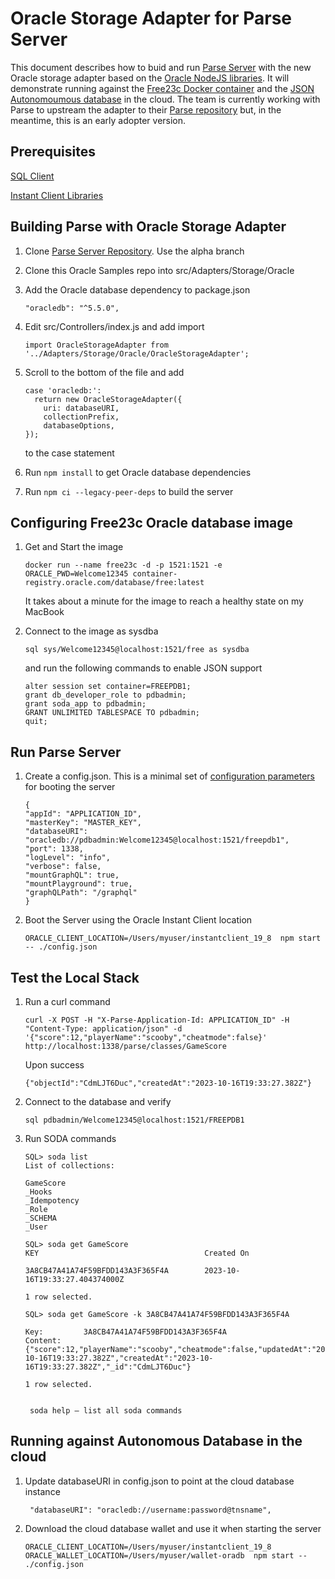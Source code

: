 # Oracle Storage Adapter for Parse Server

This document describes how to buid and run [Parse Server](https://parseplatform.org/) with the new Oracle storage adapter based on the [Oracle NodeJS libraries](https://node-oracledb.readthedocs.io/en/latest). It will demonstrate running against the [Free23c Docker container](https://www.oracle.com/database/free) and the [JSON Autonomoumous database](https://www.oracle.com/autonomous-database/autonomous-json-database/) in the cloud. The team is currently working with Parse to upstream the adapter to their [Parse repository](https://github.com/parse-community/parse-server) but, in the meantime, this is an early adopter version.

## Prerequisites

[SQL Client](https://www.oracle.com/database/sqldeveloper/technologies/sqlcl/download/)

[Instant Client Libraries](https://www.oracle.com/cis/database/technologies/instant-client/downloads.html)

## Building Parse with Oracle Storage Adapter
1. Clone [Parse Server Repository](https://github.com/parse-community/parse-server). Use the alpha branch
2. Clone this Oracle Samples repo into src/Adapters/Storage/Oracle
3. Add the Oracle database dependency to package.json

    ```"oracledb": "^5.5.0",```
4. Edit src/Controllers/index.js and add import

   ```import OracleStorageAdapter from '../Adapters/Storage/Oracle/OracleStorageAdapter';```
5. Scroll to the bottom of the file and add
    ```
    case 'oracledb:':
      return new OracleStorageAdapter({
        uri: databaseURI,
        collectionPrefix,
        databaseOptions,
    });
    ```
    to the case statement
6. Run ```npm install``` to get Oracle database dependencies
7. Run ```npm ci --legacy-peer-deps``` to build the server

## Configuring Free23c Oracle database image
1. Get and Start the image

    ```docker run --name free23c -d -p 1521:1521 -e ORACLE_PWD=Welcome12345 container-registry.oracle.com/database/free:latest```

   It takes about a minute for the image to reach a healthy state on my MacBook

2. Connect to the image as sysdba

    ```sql sys/Welcome12345@localhost:1521/free as sysdba```

   and run the following commands to enable JSON support

    ```
    alter session set container=FREEPDB1;
    grant db_developer_role to pdbadmin;
    grant soda_app to pdbadmin;
    GRANT UNLIMITED TABLESPACE TO pdbadmin;
    quit;
    ```

## Run Parse Server
1. Create a config.json.  This is a minimal set of [configuration parameters](https://parseplatform.org/parse-server/api/master/ParseServerOptions.html) for booting the server
    ```
    {
    "appId": "APPLICATION_ID",
    "masterKey": "MASTER_KEY",
    "databaseURI": "oracledb://pdbadmin:Welcome12345@localhost:1521/freepdb1",
    "port": 1338,
    "logLevel": "info",
    "verbose": false,
    "mountGraphQL": true,
    "mountPlayground": true,
    "graphQLPath": "/graphql"
    }
    ```

2. Boot the Server using the Oracle Instant Client location

    ```ORACLE_CLIENT_LOCATION=/Users/myuser/instantclient_19_8  npm start -- ./config.json```


## Test the Local Stack
1. Run a curl command

    ```curl -X POST -H "X-Parse-Application-Id: APPLICATION_ID" -H "Content-Type: application/json" -d '{"score":12,"playerName":"scooby","cheatmode":false}' http://localhost:1338/parse/classes/GameScore```

   Upon success

    ```{"objectId":"CdmLJT6Duc","createdAt":"2023-10-16T19:33:27.382Z"}```

2. Connect to the database and verify

    ```sql pdbadmin/Welcome12345@localhost:1521/FREEPDB1```

3. Run SODA commands

    ```
    SQL> soda list
    List of collections:

	GameScore
	_Hooks
	_Idempotency
	_Role
	_SCHEMA
	_User

    SQL> soda get GameScore
	KEY						                Created On

	3A8CB47A41A74F59BFDD143A3F365F4A		2023-10-16T19:33:27.404374000Z

    1 row selected. 

    SQL> soda get GameScore -k 3A8CB47A41A74F59BFDD143A3F365F4A

    Key:    	 3A8CB47A41A74F59BFDD143A3F365F4A
    Content:	 {"score":12,"playerName":"scooby","cheatmode":false,"updatedAt":"2023-10-16T19:33:27.382Z","createdAt":"2023-10-16T19:33:27.382Z","_id":"CdmLJT6Duc"}

    1 row selected. 


     soda help – list all soda commands

    ```

 
## Running against Autonomous Database in the cloud
1. Update databaseURI in config.json to point at the cloud database instance

    ``` "databaseURI": "oracledb://username:password@tnsname",```

2. Download the cloud database wallet and use it when starting the server

    ```ORACLE_CLIENT_LOCATION=/Users/myuser/instantclient_19_8 ORACLE_WALLET_LOCATION=/Users/myuser/wallet-oradb  npm start -- ./config.json```